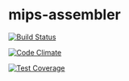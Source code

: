 # mips-assembler

[![Build Status](https://travis-ci.org/ThomasLee969/mips-assembler.svg?branch=develop)](https://travis-ci.org/ThomasLee969/mips-assembler)

[![Code Climate](https://codeclimate.com/github/ThomasLee969/mips-assembler/badges/gpa.svg)](https://codeclimate.com/github/ThomasLee969/mips-assembler)

[![Test Coverage](https://codeclimate.com/github/ThomasLee969/mips-assembler/badges/coverage.svg)](https://codeclimate.com/github/ThomasLee969/mips-assembler/coverage)
